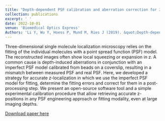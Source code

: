 ```yaml
---
title: "Depth-dependent PSF calibration and aberration correction for 3D single-molecule localization"
collection: publications
excerpt: ' '
date: 2022-10-01
venue: 'Biomedical Optics Express'
Authors: 'Li Y, Wu Y, Hoess P, Mund M, Ries J (2019). &quot;Depth-dependent PSF calibration and aberration correction for 3D single-molecule localization &quot; <i>Biomedical Optics Express</i>. 10(6).'
---
```

Three-dimensional single molecule localization microscopy relies on the fitting of the individual molecules with a point spread function (PSF) model. The reconstructed images often show local squeezing or expansion in z. A common cause is depth-induced aberrations in conjunction with an imperfect PSF model calibrated from beads on a coverslip, resulting in a mismatch between measured PSF and real PSF. Here, we developed a strategy for accurate z-localization in which we use the imperfect PSF model for fitting, determine the fitting errors and correct for them in a post-processing step. We present an open-source software tool and a simple experimental calibration procedure that allow retrieving accurate z-positions in any PSF engineering approach or fitting modality, even at large imaging depths.

[Download paper here](http://zjuwfy.github.io/files/paper7.pdf)
